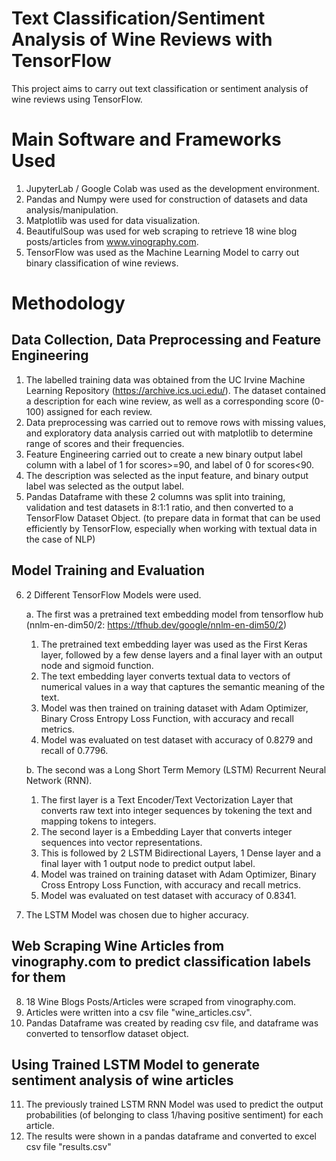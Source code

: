 # Text Classification/Sentiment Analysis of Wine Reviews with TensorFlow

This project aims to carry out text classification or sentiment analysis of wine reviews using TensorFlow.

# Main Software and Frameworks Used
1. JupyterLab / Google Colab was used as the development environment.
2. Pandas and Numpy were used for construction of datasets and data analysis/manipulation.
3. Matplotlib was used for data visualization.
4. BeautifulSoup was used for web scraping to retrieve 18 wine blog posts/articles from www.vinography.com.
5. TensorFlow was used as the Machine Learning Model to carry out binary classification of wine reviews.

# Methodology

## Data Collection, Data Preprocessing and Feature Engineering
1. The labelled training data was obtained from the UC Irvine Machine Learning Repository (https://archive.ics.uci.edu/). The dataset contained a description for each wine review, as well as a corresponding score (0-100) assigned for each review.
2. Data preprocessing was carried out to remove rows with missing values, and exploratory data analysis carried out with matplotlib to determine range of scores and their frequencies.
3. Feature Engineering carried out to create a new binary output label column with a label of 1 for scores>=90, and label of 0 for scores<90.
4. The description was selected as the input feature, and binary output label was selected as the output label.
5. Pandas Dataframe with these 2 columns was split into training, validation and test datasets in 8:1:1 ratio, and then converted to a TensorFlow Dataset Object. (to prepare data in format that can be used efficiently by TensorFlow, especially when working with textual data in the case of NLP)

## Model Training and Evaluation
6. 2 Different TensorFlow Models were used.
   
   a. The first was a pretrained text embedding model from tensorflow hub (nnlm-en-dim50/2: https://tfhub.dev/google/nnlm-en-dim50/2)
      1. The pretrained text embedding layer was used as the First Keras layer, followed by a few dense layers and a final layer with an output node and sigmoid function.
      2. The text embedding layer converts textual data to vectors of numerical values in a way that captures the semantic meaning of the text.
      3. Model was then trained on training dataset with Adam Optimizer, Binary Cross Entropy Loss Function, with accuracy and recall metrics.
      4. Model was evaluated on test dataset with accuracy of 0.8279 and recall of 0.7796.
   
   b. The second was a Long Short Term Memory (LSTM) Recurrent Neural Network (RNN).
      1. The first layer is a Text Encoder/Text Vectorization Layer that converts raw text into integer sequences by tokening the text and mapping tokens to integers.
      2. The second layer is a Embedding Layer that converts integer sequences into vector representations.
      3. This is followed by 2 LSTM Bidirectional Layers, 1 Dense layer and a final layer with 1 output node to predict output label.
      4. Model was trained on training dataset with Adam Optimizer, Binary Cross Entropy Loss Function, with accuracy and recall metrics.
      5. Model was evaluated on test dataset with accuracy of 0.8341.
   
7. The LSTM Model was chosen due to higher accuracy.

## Web Scraping Wine Articles from vinography.com to predict classification labels for them
8. 18 Wine Blogs Posts/Articles were scraped from vinography.com.
9. Articles were written into a csv file "wine_articles.csv".
10. Pandas Dataframe was created by reading csv file, and dataframe was converted to tensorflow dataset object.

## Using Trained LSTM Model to generate sentiment analysis of wine articles
11. The previously trained LSTM RNN Model was used to predict the output probabilities (of belonging to class 1/having positive sentiment) for each article.
12. The results were shown in a pandas dataframe and converted to excel csv file "results.csv"





